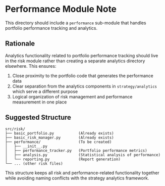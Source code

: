 # Performance Module Note

This directory should include a `performance` sub-module that handles portfolio performance tracking and analytics.

## Rationale

Analytics functionality related to portfolio performance tracking should live in the risk module rather than creating a separate analytics directory elsewhere. This ensures:

1. Close proximity to the portfolio code that generates the performance data
2. Clear separation from the analytics components in `strategy/analytics` which serve a different purpose
3. Logical organization of risk management and performance measurement in one place

## Suggested Structure

```
src/risk/
├── basic_portfolio.py           (Already exists)
├── basic_risk_manager.py        (Already exists)
├── performance/                 (To be created)
│   ├── __init__.py
│   ├── performance_tracker.py   (Portfolio performance metrics)
│   ├── analysis.py              (Statistical analysis of performance)
│   └── reporting.py             (Report generation)
└── ... (other risk files)
```

This structure keeps all risk and performance-related functionality together while avoiding naming conflicts with the strategy analytics framework.